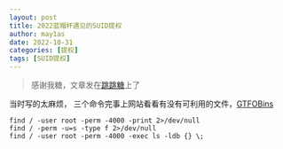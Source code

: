 ```yaml
---
layout: post
title: 2022蓝帽杯遇见的SUID提权
author: may1as
date: 2022-10-31
categories: [提权]
tags: [SUID提权]
---
```





> 感谢我糖，文章发在[跳跳糖](https://tttang.com/archive/1793/)上了




当时写的太麻烦， 三个命令完事上网站看看有没有可利用的文件，[GTFOBins](https://gtfobins.github.io/)

```shell
find / -user root -perm -4000 -print 2>/dev/null
find / -perm -u=s -type f 2>/dev/null
find / -user root -perm -4000 -exec ls -ldb {} \;
```

